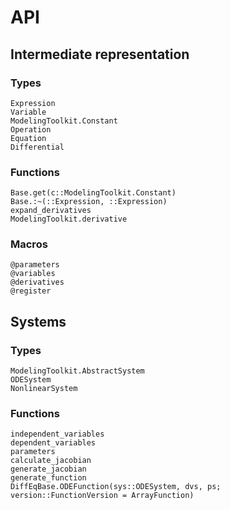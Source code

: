 # API


## Intermediate representation

### Types

```@docs
Expression
Variable
ModelingToolkit.Constant
Operation
Equation
Differential
```

### Functions

```@docs
Base.get(c::ModelingToolkit.Constant)
Base.:~(::Expression, ::Expression)
expand_derivatives
ModelingToolkit.derivative
```

### Macros

```@docs
@parameters
@variables
@derivatives
@register
```

## Systems

### Types

```@docs
ModelingToolkit.AbstractSystem
ODESystem
NonlinearSystem
```

### Functions

```@docs
independent_variables
dependent_variables
parameters
calculate_jacobian
generate_jacobian
generate_function
DiffEqBase.ODEFunction(sys::ODESystem, dvs, ps; version::FunctionVersion = ArrayFunction)
```
